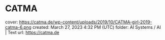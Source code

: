 # CATMA

cover: https://catma.de/wp-content/uploads/2019/10/CATMA-girl-2019-catma-6.png
created: March 27, 2023 4:32 PM (UTC)
folder: AI Systems / AI | Text
url: https://catma.de